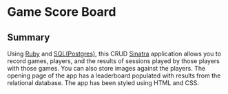 # Game Score Board

## Summary
Using [Ruby](https://www.ruby-lang.org/en/) and [SQL(Postgres)](https://www.postgresql.org/), this CRUD [Sinatra](http://www.sinatrarb.com) application allows you to record games, players, and the results of sessions played by those players with those games. You can also store images against the players. The opening page of the app has a leaderboard populated with results from the relational database. The app has been styled using HTML and CSS.

